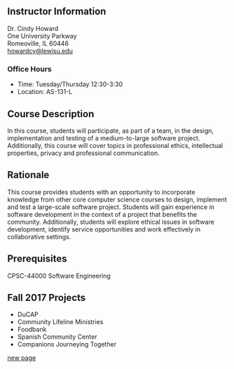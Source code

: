 ## Instructor Information
Dr. Cindy Howard  
One University Parkway  
Romeoville, IL 60446  
[howardcy@lewisu.edu](mailto:howardcy@lewisu.edu)

### Office Hours
* Time: Tuesday/Thursday 12:30-3:30
* Location: AS-131-L  

##  Course Description  
In this course, students will participate, as part of a team, in the design, implementation and testing of a medium-to-large software project. Additionally, this course will cover topics in professional ethics, intellectual properties, privacy and professional communication.

## Rationale
This course provides students with an opportunity to incorporate knowledge from other core computer science courses to design, implement and test a large-scale software project.  Students will gain experience in software development in the context of a project that benefits the community.  Additionally, students will explore ethical issues in software development, identify service opportunities and work effectively in collaborative settings.

## Prerequisites  
CPSC-44000 Software Engineering

## Fall 2017 Projects
* DuCAP
* Community Lifeline Ministries
* Foodbank
* Spanish Community Center
* Companions Journeying Together

[new page](newpage.md)
